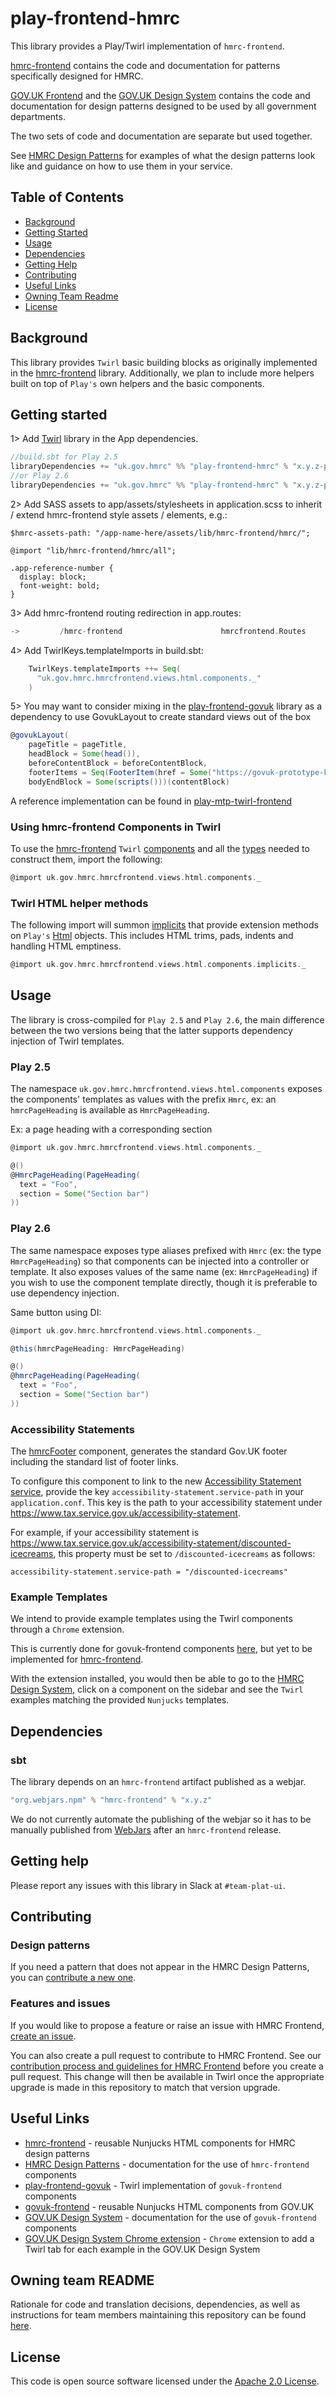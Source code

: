 # play-frontend-hmrc

This library provides a Play/Twirl implementation of `hmrc-frontend`.

[hmrc-frontend](https://github.com/hmrc/hmrc-frontend) contains the code and documentation for patterns specifically designed for HMRC.

[GOV.UK Frontend](https://github.com/alphagov/govuk-frontend) and the [GOV.UK Design System](https://design-system.service.gov.uk/) contains the code and documentation for design patterns designed to be used by all government departments.

The two sets of code and documentation are separate but used together.

See [HMRC Design Patterns](https://design.tax.service.gov.uk/hmrc-design-patterns/) for examples of what the design patterns look like and guidance on how to use them in your service.

## Table of Contents

- [Background](#background)
- [Getting Started](#getting-started)
- [Usage](#usage)
- [Dependencies](#dependencies)
- [Getting Help](#getting-help)
- [Contributing](#contributing)
- [Useful Links](#useful-links)
- [Owning Team Readme](#owning-team-readme)
- [License](#license)

## Background

This library provides `Twirl` basic building blocks as originally implemented in the [hmrc-frontend](https://github.com/hmrc/hmrc-frontend/)
library. Additionally, we plan to include more helpers built on top of `Play's` own helpers and the basic components.

## Getting started
1>  Add [Twirl](https://github.com/hmrc/play-frontend-hmrc/releases) library in the App dependencies.
```sbt
//build.sbt for Play 2.5
libraryDependencies += "uk.gov.hmrc" %% "play-frontend-hmrc" % "x.y.z-play-25"
//or Play 2.6
libraryDependencies += "uk.gov.hmrc" %% "play-frontend-hmrc" % "x.y.z-play-26"
```

2>  Add SASS assets to app/assets/stylesheets in application.scss to inherit / extend hmrc-frontend style assets / elements, e.g.:
```
$hmrc-assets-path: "/app-name-here/assets/lib/hmrc-frontend/hmrc/";

@import "lib/hmrc-frontend/hmrc/all";

.app-reference-number {
  display: block;
  font-weight: bold;
}
```

3>  Add hmrc-frontend routing redirection in app.routes:
```scala
->         /hmrc-frontend                      hmrcfrontend.Routes
```

4>  Add TwirlKeys.templateImports in build.sbt:
```sbt
    TwirlKeys.templateImports ++= Seq(
      "uk.gov.hmrc.hmrcfrontend.views.html.components._"
    )
```

5>  You may want to consider mixing in the [play-frontend-govuk](https://github.com/hmrc/play-frontend-govuk/) library as a dependency to use GovukLayout to create standard views out of the box
```scala
@govukLayout(
    pageTitle = pageTitle,
    headBlock = Some(head()),
    beforeContentBlock = beforeContentBlock,
    footerItems = Seq(FooterItem(href = Some("https://govuk-prototype-kit.herokuapp.com/"), text = Some("GOV.UK Prototype Kit v9.1.0"))),
    bodyEndBlock = Some(scripts()))(contentBlock)
```

A reference implementation can be found in [play-mtp-twirl-frontend](https://github.com/hmrc/play-mtp-twirl-frontend)

### Using hmrc-frontend Components in Twirl

To use the [hmrc-frontend](https://github.com/hmrc/hmrc-frontend/) `Twirl` [components](https://github.com/hmrc/play-frontend-hmrc/blob/master/src/main/play-26/uk/gov/hmrc/hmrcfrontend/views/html/components/package.scala) 
and all the [types](https://github.com/hmrc/play-frontend-hmrc/blob/master/src/main/scala/uk/gov/hmrc/hmrcfrontend/views/Aliases.scala) needed to construct them, import the following:
```scala
@import uk.gov.hmrc.hmrcfrontend.views.html.components._
```

### Twirl HTML helper methods
The following import will summon [implicits](https://github.com/hmrc/play-frontend-hmrc/blob/master/src/main/scala/uk/gov/hmrc/hmrcfrontend/views/Implicits.scala) that provide extension methods on `Play's` [Html](https://www.playframework.com/documentation/2.6.x/api/scala/play/twirl/api/Html.html) objects.
This includes HTML trims, pads, indents and handling HTML emptiness.
```scala
@import uk.gov.hmrc.hmrcfrontend.views.html.components.implicits._
```

## Usage

The library is cross-compiled for `Play 2.5` and `Play 2.6`, the main difference between the two versions being that the latter
supports dependency injection of Twirl templates.

### Play 2.5

The namespace `uk.gov.hmrc.hmrcfrontend.views.html.components` exposes the components' templates as values with the prefix
`Hmrc`, ex: an `hmrcPageHeading` is available as `HmrcPageHeading`.

Ex: a page heading with a corresponding section
```scala
@import uk.gov.hmrc.hmrcfrontend.views.html.components._

@()
@HmrcPageHeading(PageHeading(
  text = "Foo",
  section = Some("Section bar")
))
```

### Play 2.6

The same namespace exposes type aliases prefixed with `Hmrc` (ex: the type `HmrcPageHeading`) so that components can be injected into 
a controller or template. It also exposes values of the same name (ex: `HmrcPageHeading`) if you wish to use the component template directly, 
though it is preferable to use dependency injection.

Same button using DI:
```scala
@import uk.gov.hmrc.hmrcfrontend.views.html.components._

@this(hmrcPageHeading: HmrcPageHeading)

@()
@hmrcPageHeading(PageHeading(
  text = "Foo",
  section = Some("Section bar")
))
```

### Accessibility Statements

The [hmrcFooter](src/main/play-26/twirl/uk/gov/hmrc/hmrcfrontend/views/helpers/hmrcFooterHelper.scala.html) component,
 generates the standard Gov.UK footer including the standard list of footer links.

To configure this component to link to the new 
[Accessibility Statement service](https://www.github.com/hmrc/accessibility-statement-frontend), provide the key 
`accessibility-statement.service-path` in your `application.conf`. This key is the path to your 
accessibility statement under https://www.tax.service.gov.uk/accessibility-statement.
 
For example, if your accessibility statement is https://www.tax.service.gov.uk/accessibility-statement/discounted-icecreams, 
this property must be set to `/discounted-icecreams` as follows:

```
accessibility-statement.service-path = "/discounted-icecreams"
```

### Example Templates

We intend to provide example templates using the Twirl components through a `Chrome` extension.

This is currently done for govuk-frontend components [here](https://github.com/hmrc/play-frontend-govuk-extension), but yet to be implemented
for [hmrc-frontend](https://github.com/hmrc/hmrc-frontend/).

With the extension installed, you would then be able to go to the [HMRC Design System](https://design.tax.service.gov.uk/hmrc-design-patterns/), 
click on a component on the sidebar and see the `Twirl` examples matching the provided `Nunjucks` templates.

## Dependencies

### sbt

The library depends on an `hmrc-frontend` artifact published as a webjar.

```sbt
"org.webjars.npm" % "hmrc-frontend" % "x.y.z"
```

We do not currently automate the publishing of the webjar so it has to be manually published from [WebJars](https://www.webjars.org) after an `hmrc-frontend` release.

## Getting help

Please report any issues with this library in Slack at `#team-plat-ui`.

## Contributing

### Design patterns

If you need a pattern that does not appear in the HMRC Design Patterns, you can [contribute a new one](https://github.com/hmrc/design-patterns/issues/new).

### Features and issues

If you would like to propose a feature or raise an issue with HMRC Frontend, [create an issue](https://github.com/hmrc/hmrc-frontend/issues/new).

You can also create a pull request to contribute to HMRC Frontend. See our [contribution process and guidelines for HMRC Frontend](https://github.com/hmrc/hmrc-frontend/blob/master/CONTRIBUTING.md) before you create a pull request.
This change will then be available in Twirl once the appropriate upgrade is made in this repository to match that version upgrade.

## Useful Links

- [hmrc-frontend](https://github.com/hmrc/hmrc-frontend/) - reusable Nunjucks HTML components for HMRC design patterns
- [HMRC Design Patterns](https://design.tax.service.gov.uk/hmrc-design-patterns/) - documentation for the use of `hmrc-frontend` components
- [play-frontend-govuk](https://github.com/hmrc/play-frontend-govuk/) - Twirl implementation of `govuk-frontend` components
- [govuk-frontend](https://github.com/alphagov/govuk-frontend/) - reusable Nunjucks HTML components from GOV.UK
- [GOV.UK Design System](https://design-system.service.gov.uk/components/) - documentation for the use of `govuk-frontend` components
- [GOV.UK Design System Chrome extension](https://github.com/hmrc/play-frontend-govuk-extension) - `Chrome` extension to add a Twirl tab for each example in the GOV.UK Design System

## Owning team README
Rationale for code and translation decisions, dependencies, as well as instructions for team members maintaining this repository can be found [here](/docs/maintainers/overview.md).

## License

This code is open source software licensed under the [Apache 2.0 License]("http://www.apache.org/licenses/LICENSE-2.0.html").

